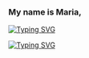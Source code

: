 ### My name is Maria,

[![Typing SVG](https://readme-typing-svg.herokuapp.com?color=%2336BCF7&lines=I+am+a+Frontend+developer+based+in+Moscow)](https://git.io/typing-svg)

[![Typing SVG](https://readme-typing-svg.demolab.com/?lines=First+line+of+text;Second+line+of+text)](https://git.io/typing-svg)
